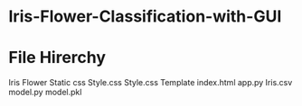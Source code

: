 # Iris-Flower-Classification-with-GUI


# File Hirerchy
Iris Flower
  Static
    css
      Style.css
    Style.css
  Template
    index.html
  app.py
  Iris.csv
  model.py
  model.pkl

